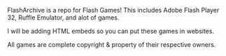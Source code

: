 <p style="font-size:14px;">FlashArchive is a repo for Flash Games! This includes Adobe Flash Player 32, Ruffle Emulator, and alot of games.

I will be adding HTML embeds so you can put these games in websites.

All games are complete copyright & property of their respective owners.</p>
